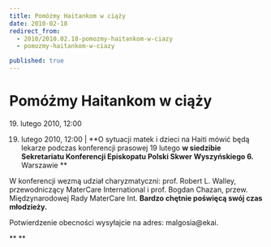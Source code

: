 ```yaml
---
title: Pomóżmy Haitankom w ciąży
date: 2010-02-18
redirect_from: 
  - 2010/2010.02.18-pomozmy-haitankom-w-ciazy
  - pomozmy-haitankom-w-ciazy

published: true
---
```




# Pomóżmy Haitankom w ciąży

<time>19. lutego 2010, 12:00</time>

19. lutego 2010, 12:00 | 
**O sytuacji matek i dzieci na Haiti mówić będą lekarze podczas konferencji prasowej 19 lutego **w siedzibie Sekretariatu Konferencji Episkopatu Polski Skwer Wyszyńskiego 6.** Warszawie 
**

W konferencji wezmą udział charyzmatyczni: prof. Robert L. Walley, przewodniczący MaterCare International i prof. Bogdan Chazan,
przew. Międzynarodowej Rady MaterCare Int. **Bardzo chętnie poświęcą swój czas młodzieży.**

Potwierdzenie obecności wysyłajcie na adres: malgosia@ekai.

**
**

<!--CONTENT FROM OLD SERVER (jos before 2013): 19. lutego 2010, 12:00 | 
**O sytuacji matek i dzieci na Haiti mówić będą lekarze podczas konferencji prasowej 19 lutego **w siedzibie Sekretariatu Konferencji Episkopatu Polski Skwer Wyszyńskiego 6.** Warszawie 
**

W konferencji wezmą udział charyzmatyczni: prof. Robert L. Walley, przewodniczący MaterCare International i prof. Bogdan Chazan,
przew. Międzynarodowej Rady MaterCare Int. **Bardzo chętnie poświęcą swój czas młodzieży.**

Potwierdzenie obecności wysyłajcie na adres: malgosia@ekai.

**
**         
-->

<!--{{json:{"created_date":"2010-02-18 02:32:36","publish_down":"0000-00-00 00:00:00","id":"871"}}}-->